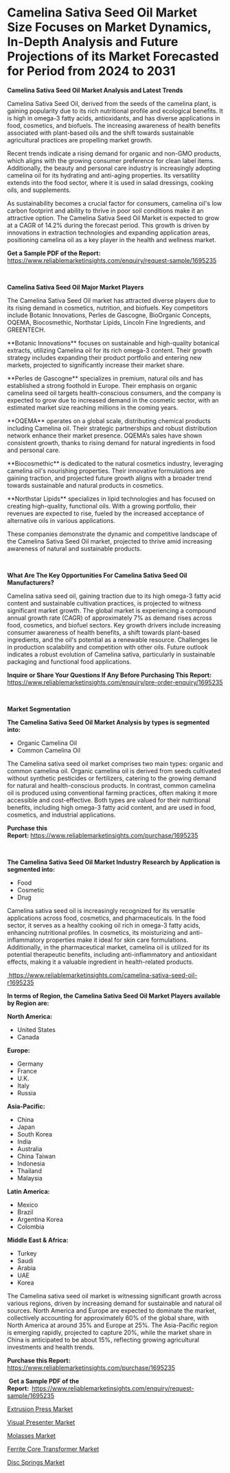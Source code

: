 <p><h1>Camelina Sativa Seed Oil Market Size Focuses on Market Dynamics, In-Depth Analysis and Future Projections of its Market Forecasted for Period from 2024 to 2031</h1></p><p><strong>Camelina Sativa Seed Oil Market Analysis and Latest Trends</strong></p>
<p><p>Camelina Sativa Seed Oil, derived from the seeds of the camelina plant, is gaining popularity due to its rich nutritional profile and ecological benefits. It is high in omega-3 fatty acids, antioxidants, and has diverse applications in food, cosmetics, and biofuels. The increasing awareness of health benefits associated with plant-based oils and the shift towards sustainable agricultural practices are propelling market growth.</p><p>Recent trends indicate a rising demand for organic and non-GMO products, which aligns with the growing consumer preference for clean label items. Additionally, the beauty and personal care industry is increasingly adopting camelina oil for its hydrating and anti-aging properties. Its versatility extends into the food sector, where it is used in salad dressings, cooking oils, and supplements.</p><p>As sustainability becomes a crucial factor for consumers, camelina oil's low carbon footprint and ability to thrive in poor soil conditions make it an attractive option. The Camelina Sativa Seed Oil Market is expected to grow at a CAGR of 14.2% during the forecast period. This growth is driven by innovations in extraction technologies and expanding application areas, positioning camelina oil as a key player in the health and wellness market.</p></p>
<p><strong>Get a Sample PDF of the Report:&nbsp;</strong> <a href="https://www.reliablemarketinsights.com/enquiry/request-sample/1695235?utm_campaign=1355&utm_medium=2&utm_source=Github&utm_content=ia&utm_term=07102024&utm_id=camelina-sativa-seed-oil">https://www.reliablemarketinsights.com/enquiry/request-sample/1695235</a></p>
<p>&nbsp;</p>
<p><strong>Camelina Sativa Seed Oil Major Market Players</strong></p>
<p><p>The Camelina Sativa Seed Oil market has attracted diverse players due to its rising demand in cosmetics, nutrition, and biofuels. Key competitors include Botanic Innovations, Perles de Gascogne, BioOrganic Concepts, OQEMA, Biocosmethic, Northstar Lipids, Lincoln Fine Ingredients, and GREENTECH.</p><p>**Botanic Innovations** focuses on sustainable and high-quality botanical extracts, utilizing Camelina oil for its rich omega-3 content. Their growth strategy includes expanding their product portfolio and entering new markets, projected to significantly increase their market share.</p><p>**Perles de Gascogne** specializes in premium, natural oils and has established a strong foothold in Europe. Their emphasis on organic camelina seed oil targets health-conscious consumers, and the company is expected to grow due to increased demand in the cosmetic sector, with an estimated market size reaching millions in the coming years.</p><p>**OQEMA** operates on a global scale, distributing chemical products including Camelina oil. Their strategic partnerships and robust distribution network enhance their market presence. OQEMA’s sales have shown consistent growth, thanks to rising demand for natural ingredients in food and personal care.</p><p>**Biocosmethic** is dedicated to the natural cosmetics industry, leveraging camelina oil's nourishing properties. Their innovative formulations are gaining traction, and projected future growth aligns with a broader trend towards sustainable and natural products in cosmetics.</p><p>**Northstar Lipids** specializes in lipid technologies and has focused on creating high-quality, functional oils. With a growing portfolio, their revenues are expected to rise, fueled by the increased acceptance of alternative oils in various applications.</p><p>These companies demonstrate the dynamic and competitive landscape of the Camelina Sativa Seed Oil market, projected to thrive amid increasing awareness of natural and sustainable products.</p></p>
<p>&nbsp;</p>
<p><strong>What Are The Key Opportunities For Camelina Sativa Seed Oil Manufacturers?</strong></p>
<p><p>Camelina sativa seed oil, gaining traction due to its high omega-3 fatty acid content and sustainable cultivation practices, is projected to witness significant market growth. The global market is experiencing a compound annual growth rate (CAGR) of approximately 7% as demand rises across food, cosmetics, and biofuel sectors. Key growth drivers include increasing consumer awareness of health benefits, a shift towards plant-based ingredients, and the oil's potential as a renewable resource. Challenges lie in production scalability and competition with other oils. Future outlook indicates a robust evolution of Camelina sativa, particularly in sustainable packaging and functional food applications.</p></p>
<p><strong>Inquire or Share Your Questions If Any Before Purchasing This Report:</strong> <a href="https://www.reliablemarketinsights.com/enquiry/pre-order-enquiry/1695235?utm_campaign=1355&utm_medium=2&utm_source=Github&utm_content=ia&utm_term=07102024&utm_id=camelina-sativa-seed-oil">https://www.reliablemarketinsights.com/enquiry/pre-order-enquiry/1695235</a></p>
<p>&nbsp;</p>
<p><strong>Market Segmentation</strong></p>
<p><strong>The Camelina Sativa Seed Oil Market Analysis by types is segmented into:</strong></p>
<p><ul><li>Organic Camelina Oil</li><li>Common Camelina Oil</li></ul></p>
<p><p>The Camelina sativa seed oil market comprises two main types: organic and common camelina oil. Organic camelina oil is derived from seeds cultivated without synthetic pesticides or fertilizers, catering to the growing demand for natural and health-conscious products. In contrast, common camelina oil is produced using conventional farming practices, often making it more accessible and cost-effective. Both types are valued for their nutritional benefits, including high omega-3 fatty acid content, and are used in food, cosmetics, and industrial applications.</p></p>
<p><strong>Purchase this Report:&nbsp;</strong><a href="https://www.reliablemarketinsights.com/purchase/1695235?utm_campaign=1355&utm_medium=2&utm_source=Github&utm_content=ia&utm_term=07102024&utm_id=camelina-sativa-seed-oil">https://www.reliablemarketinsights.com/purchase/1695235</a></p>
<p>&nbsp;</p>
<p><strong>The Camelina Sativa Seed Oil Market Industry Research by Application is segmented into:</strong></p>
<p><ul><li>Food</li><li>Cosmetic</li><li>Drug</li></ul></p>
<p><p>Camelina sativa seed oil is increasingly recognized for its versatile applications across food, cosmetics, and pharmaceuticals. In the food sector, it serves as a healthy cooking oil rich in omega-3 fatty acids, enhancing nutritional profiles. In cosmetics, its moisturizing and anti-inflammatory properties make it ideal for skin care formulations. Additionally, in the pharmaceutical market, camelina oil is utilized for its potential therapeutic benefits, including anti-inflammatory and antioxidant effects, making it a valuable ingredient in health-related products.</p></p>
<p><a href="https://www.reliablemarketinsights.com/camelina-sativa-seed-oil-r1695235?utm_campaign=1355&utm_medium=2&utm_source=Github&utm_content=ia&utm_term=07102024&utm_id=camelina-sativa-seed-oil">&nbsp;https://www.reliablemarketinsights.com/camelina-sativa-seed-oil-r1695235</a></p>
<p><strong>In terms of Region, the Camelina Sativa Seed Oil Market Players available by Region are:</strong></p>
<p>
    <p> <strong> North America: </strong>
        <ul>
            <li>United States</li>
            <li>Canada</li>
        </ul>
        </p> 
    <p> <strong> Europe: </strong>
        <ul>
            <li>Germany</li>
            <li>France</li>
            <li>U.K.</li>
            <li>Italy</li>
            <li>Russia</li>
        </ul>
        </p> 
    <p> <strong> Asia-Pacific: </strong>
        <ul>
            <li>China</li>
            <li>Japan</li>
            <li>South Korea</li>
            <li>India</li>
            <li>Australia</li>
            <li>China Taiwan</li>
            <li>Indonesia</li>
            <li>Thailand</li>
            <li>Malaysia</li>
        </ul>
        </p> 
    <p> <strong> Latin America: </strong>
        <ul>
            <li>Mexico</li>
            <li>Brazil</li>
            <li>Argentina Korea</li>
            <li>Colombia</li>
        </ul>
        </p> 
    <p> <strong> Middle East & Africa: </strong>
        <ul>
            <li>Turkey</li>
            <li>Saudi</li>
            <li>Arabia</li>
            <li>UAE</li>
            <li>Korea</li>
        </ul>
    </p>
    </p>
<p><p>The Camelina sativa seed oil market is witnessing significant growth across various regions, driven by increasing demand for sustainable and natural oil sources. North America and Europe are expected to dominate the market, collectively accounting for approximately 60% of the global share, with North America at around 35% and Europe at 25%. The Asia-Pacific region is emerging rapidly, projected to capture 20%, while the market share in China is anticipated to be about 15%, reflecting growing agricultural investments and health trends.</p></p>
<p><strong>Purchase this Report: </strong><a href="https://www.reliablemarketinsights.com/purchase/1695235?utm_campaign=1355&utm_medium=2&utm_source=Github&utm_content=ia&utm_term=07102024&utm_id=camelina-sativa-seed-oil">https://www.reliablemarketinsights.com/purchase/1695235</a></p>
<p>&nbsp;<strong>Get a Sample PDF of the Report:&nbsp;&nbsp;</strong><a href="https://www.reliablemarketinsights.com/enquiry/request-sample/1695235?utm_campaign=1355&utm_medium=2&utm_source=Github&utm_content=ia&utm_term=07102024&utm_id=camelina-sativa-seed-oil">https://www.reliablemarketinsights.com/enquiry/request-sample/1695235</a></p>
<p><strong></strong></p>
<p><p><a href="https://www.linkedin.com/pulse/extrusion-press-market-forecast-global-trends-analysis-from-9xfre?utm_campaign=1355&utm_medium=2&utm_source=Github&utm_content=ia&utm_term=07102024&utm_id=camelina-sativa-seed-oil">Extrusion Press Market</a></p><p><a href="https://www.linkedin.com/pulse/visual-presenter-market-evolution-regional-adaptations-mcpac?utm_campaign=1355&utm_medium=2&utm_source=Github&utm_content=ia&utm_term=07102024&utm_id=camelina-sativa-seed-oil">Visual Presenter Market</a></p><p><a href="https://www.linkedin.com/pulse/molasses-market-global-insights-regional-analysis-2024-2031-e6blf?utm_campaign=1355&utm_medium=2&utm_source=Github&utm_content=ia&utm_term=07102024&utm_id=camelina-sativa-seed-oil">Molasses Market</a></p><p><a href="https://www.linkedin.com/pulse/investment-opportunities-ferrite-core-transformer-sector-xs83e?utm_campaign=1355&utm_medium=2&utm_source=Github&utm_content=ia&utm_term=07102024&utm_id=camelina-sativa-seed-oil">Ferrite Core Transformer Market</a></p><p><a href="https://www.linkedin.com/pulse/market-leaders-laggards-global-disc-springs-trends-forecast-vki1e?utm_campaign=1355&utm_medium=2&utm_source=Github&utm_content=ia&utm_term=07102024&utm_id=camelina-sativa-seed-oil">Disc Springs Market</a></p></p>